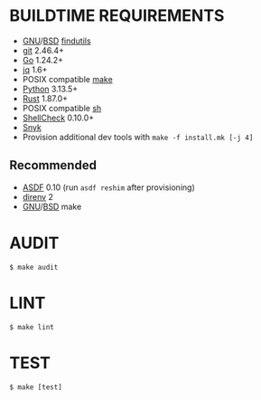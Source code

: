 # BUILDTIME REQUIREMENTS

* [GNU](https://www.gnu.org/)/[BSD](https://en.wikipedia.org/wiki/Berkeley_Software_Distribution) [findutils](https://en.wikipedia.org/wiki/Find_(Unix))
* [git](https://git-scm.com/) 2.46.4+
* [Go](https://go.dev/) 1.24.2+
* [jq](https://jqlang.github.io/jq/) 1.6+
* POSIX compatible [make](https://pubs.opengroup.org/onlinepubs/9799919799/utilities/make.html)
* [Python](https://www.python.org/) 3.13.5+
* [Rust](https://www.rust-lang.org/) 1.87.0+
* POSIX compatible [sh](https://pubs.opengroup.org/onlinepubs/9699919799/utilities/sh.html)
* [ShellCheck](https://www.shellcheck.net/) 0.10.0+
* [Snyk](https://snyk.io/)
* Provision additional dev tools with `make -f install.mk [-j 4]`

## Recommended

* [ASDF](https://asdf-vm.com/) 0.10 (run `asdf reshim` after provisioning)
* [direnv](https://direnv.net/) 2
* [GNU](https://www.gnu.org/)/[BSD](https://en.wikipedia.org/wiki/Berkeley_Software_Distribution) make

# AUDIT

```console
$ make audit
```

# LINT

```console
$ make lint
```

# TEST

```console
$ make [test]
```
